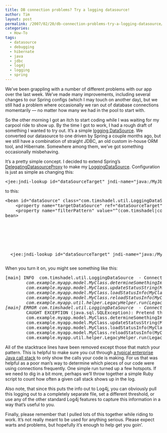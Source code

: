 ```yaml
---
title: DB connection problems? Try a logging datasource!
author: Tim
layout: post
permalink: /2007/02/20/db-connection-problems-try-a-logging-datasource/
categories:
  - How-To
tags:
  - datasource
  - debugging
  - hibernate
  - java
  - jdbc
  - log4j
  - logging
  - spring
---
```

We&#8217;ve been grappling with a number of different problems with our app over the last week. We&#8217;ve made many improvements, including several changes to our Spring configs (which I may touch on another day), but we still had a problem where occasionally we ran out of database connections momentarily &#8212; no matter how many we had in the pool to start with.

So the other morning I got an itch to start coding while I was waiting for my carpool ride to show up. By the time I got to work, I had a rough draft of something I wanted to try out. It&#8217;s a simple [logging DataSource][1]. We converted our datasource to one driven by Spring a couple months ago, but we still have a combination of straight JDBC, an old custom in-house ORM tool, and Hibernate. Somewhere among them, we&#8217;ve got something occasionally misbehaving.

It&#8217;s a pretty simple concept. I decided to extend Spring&#8217;s [DelegatingDatasourceProxy][2] to make my [LoggingDataSource][3]. Configuration is just as simple as changing this:

<pre class="textmate-source railscasts"><span class="text text_xml"><span class="meta meta_tag meta_tag_xml"><span class="punctuation punctuation_definition punctuation_definition_tag punctuation_definition_tag_xml">&lt;</span><span class="entity entity_name entity_name_tag entity_name_tag_namespace entity_name_tag_namespace_xml">jee</span><span class="entity entity_name entity_name_tag entity_name_tag_xml"><span class="punctuation punctuation_separator punctuation_separator_namespace punctuation_separator_namespace_xml">:</span></span><span class="entity entity_name entity_name_tag entity_name_tag_localname entity_name_tag_localname_xml">jndi-lookup</span> <span class="entity entity_other entity_other_attribute-name entity_other_attribute-name_localname entity_other_attribute-name_localname_xml">id</span>=<span class="string string_quoted string_quoted_double string_quoted_double_xml"><span class="punctuation punctuation_definition punctuation_definition_string punctuation_definition_string_begin punctuation_definition_string_begin_xml">"</span>dataSourceTarget<span class="punctuation punctuation_definition punctuation_definition_string punctuation_definition_string_end punctuation_definition_string_end_xml">"</span></span> <span class="entity entity_other entity_other_attribute-name entity_other_attribute-name_localname entity_other_attribute-name_localname_xml">jndi-name</span>=<span class="string string_quoted string_quoted_double string_quoted_double_xml"><span class="punctuation punctuation_definition punctuation_definition_string punctuation_definition_string_begin punctuation_definition_string_begin_xml">"</span>java:/MyJbossDS<span class="punctuation punctuation_definition punctuation_definition_string punctuation_definition_string_end punctuation_definition_string_end_xml">"</span></span><span class="punctuation punctuation_definition punctuation_definition_tag punctuation_definition_tag_xml">/></span></span></span></pre>

to this:

<pre class="textmate-source railscasts"><span class="text text_xml"><span class="meta meta_tag meta_tag_xml"><span class="punctuation punctuation_definition punctuation_definition_tag punctuation_definition_tag_xml"><</span><span class="entity entity_name entity_name_tag entity_name_tag_localname entity_name_tag_localname_xml">bean</span> <span class="entity entity_other entity_other_attribute-name entity_other_attribute-name_localname entity_other_attribute-name_localname_xml">id</span>=<span class="string string_quoted string_quoted_double string_quoted_double_xml"><span class="punctuation punctuation_definition punctuation_definition_string punctuation_definition_string_begin punctuation_definition_string_begin_xml">"</span>dataSource<span class="punctuation punctuation_definition punctuation_definition_string punctuation_definition_string_end punctuation_definition_string_end_xml">"</span></span> <span class="entity entity_other entity_other_attribute-name entity_other_attribute-name_localname entity_other_attribute-name_localname_xml">class</span>=<span class="string string_quoted string_quoted_double string_quoted_double_xml"><span class="punctuation punctuation_definition punctuation_definition_string punctuation_definition_string_begin punctuation_definition_string_begin_xml">"</span>com.timshadel.util.LoggingDataSource<span class="punctuation punctuation_definition punctuation_definition_string punctuation_definition_string_end punctuation_definition_string_end_xml">"</span></span><span class="punctuation punctuation_definition punctuation_definition_tag punctuation_definition_tag_xml">></span></span>
    <span class="meta meta_tag meta_tag_xml"><span class="punctuation punctuation_definition punctuation_definition_tag punctuation_definition_tag_xml"><</span><span class="entity entity_name entity_name_tag entity_name_tag_localname entity_name_tag_localname_xml">property</span> <span class="entity entity_other entity_other_attribute-name entity_other_attribute-name_localname entity_other_attribute-name_localname_xml">name</span>=<span class="string string_quoted string_quoted_double string_quoted_double_xml"><span class="punctuation punctuation_definition punctuation_definition_string punctuation_definition_string_begin punctuation_definition_string_begin_xml">"</span>targetDataSource<span class="punctuation punctuation_definition punctuation_definition_string punctuation_definition_string_end punctuation_definition_string_end_xml">"</span></span> <span class="entity entity_other entity_other_attribute-name entity_other_attribute-name_localname entity_other_attribute-name_localname_xml">ref</span>=<span class="string string_quoted string_quoted_double string_quoted_double_xml"><span class="punctuation punctuation_definition punctuation_definition_string punctuation_definition_string_begin punctuation_definition_string_begin_xml">"</span>dataSourceTarget<span class="punctuation punctuation_definition punctuation_definition_string punctuation_definition_string_end punctuation_definition_string_end_xml">"</span></span><span class="punctuation punctuation_definition punctuation_definition_tag punctuation_definition_tag_xml">/></span></span>
    <span class="meta meta_tag meta_tag_xml"><span class="punctuation punctuation_definition punctuation_definition_tag punctuation_definition_tag_xml"><</span><span class="entity entity_name entity_name_tag entity_name_tag_localname entity_name_tag_localname_xml">property</span> <span class="entity entity_other entity_other_attribute-name entity_other_attribute-name_localname entity_other_attribute-name_localname_xml">name</span>=<span class="string string_quoted string_quoted_double string_quoted_double_xml"><span class="punctuation punctuation_definition punctuation_definition_string punctuation_definition_string_begin punctuation_definition_string_begin_xml">"</span>filterPattern<span class="punctuation punctuation_definition punctuation_definition_string punctuation_definition_string_end punctuation_definition_string_end_xml">"</span></span> <span class="entity entity_other entity_other_attribute-name entity_other_attribute-name_localname entity_other_attribute-name_localname_xml">value</span>=<span class="string string_quoted string_quoted_double string_quoted_double_xml"><span class="punctuation punctuation_definition punctuation_definition_string punctuation_definition_string_begin punctuation_definition_string_begin_xml">"</span>^(com.timshadel|com.example).*<span class="punctuation punctuation_definition punctuation_definition_string punctuation_definition_string_end punctuation_definition_string_end_xml">"</span></span><span class="punctuation punctuation_definition punctuation_definition_tag punctuation_definition_tag_xml">/></span></span>
<span class="meta meta_tag meta_tag_xml"><span class="punctuation punctuation_definition punctuation_definition_tag punctuation_definition_tag_xml"></</span><span class="entity entity_name entity_name_tag entity_name_tag_localname entity_name_tag_localname_xml">bean</span><span class="punctuation punctuation_definition punctuation_definition_tag punctuation_definition_tag_xml">></span></span></p>



<p>
  <span class="meta meta_tag meta_tag_xml"><span class="punctuation punctuation_definition punctuation_definition_tag punctuation_definition_tag_xml"><</span><span class="entity entity_name entity_name_tag entity_name_tag_namespace entity_name_tag_namespace_xml">jee</span><span class="entity entity_name entity_name_tag entity_name_tag_xml"><span class="punctuation punctuation_separator punctuation_separator_namespace punctuation_separator_namespace_xml">:</span></span><span class="entity entity_name entity_name_tag entity_name_tag_localname entity_name_tag_localname_xml">jndi-lookup</span> <span class="entity entity_other entity_other_attribute-name entity_other_attribute-name_localname entity_other_attribute-name_localname_xml">id</span>=<span class="string string_quoted string_quoted_double string_quoted_double_xml"><span class="punctuation punctuation_definition punctuation_definition_string punctuation_definition_string_begin punctuation_definition_string_begin_xml">"</span>dataSourceTarget<span class="punctuation punctuation_definition punctuation_definition_string punctuation_definition_string_end punctuation_definition_string_end_xml">"</span></span> <span class="entity entity_other entity_other_attribute-name entity_other_attribute-name_localname entity_other_attribute-name_localname_xml">jndi-name</span>=<span class="string string_quoted string_quoted_double string_quoted_double_xml"><span class="punctuation punctuation_definition punctuation_definition_string punctuation_definition_string_begin punctuation_definition_string_begin_xml">"</span>java:/MyJbossDS<span class="punctuation punctuation_definition punctuation_definition_string punctuation_definition_string_end punctuation_definition_string_end_xml">"</span></span><span class="punctuation punctuation_definition punctuation_definition_tag punctuation_definition_tag_xml">/></span></span></span></pre>
  
</p>


<p>
  When you turn it on, you might see something like this:
</p>


<p>
  <pre class="textmate-source railscasts"><span class="text text_xml">[main] INFO  com.timshadel.util.LoggingDataSource  - Connection request stack trace, filtered by '^(com.timshadel|com.example).<em>'
        com.example.myapp.model.MyClass.determineSomethingImportant(MyClass.java:770)
        com.example.myapp.model.MyClass.updateStatusString(MyClass.java:674)
        com.example.myapp.model.MyClass.loadStatusInfo(MyClass.java:643)
        com.example.myapp.model.MyClass.reloadStatusInfo(MyClass.java:332)
        com.example.myapp.util.helper.LegacyHelper.run(LegacyHelper.java:440)
[main] ERROR com.timshadel.util.LoggingDataSource  - Connection request stack trace, filtered by '^(com.timshadel|com.example).</em>'
        CAUGHT EXCEPTION (java.sql.SQLException): Pretend there's no more connections.
        com.example.myapp.model.MyClass.determineSomethingImportant(MyClass.java:770)
        com.example.myapp.model.MyClass.updateStatusString(MyClass.java:674)
        com.example.myapp.model.MyClass.loadStatusInfo(MyClass.java:643)
        com.example.myapp.model.MyClass.reloadStatusInfo(MyClass.java:332)
        com.example.myapp.util.helper.LegacyHelper.run(LegacyHelper.java:440)</span></pre>
  
</p>


<p>
  All of the stacktrace lines have been removed except those that match your pattern.  This is helpful to make sure you cut through <a href="http://ptrthomas.wordpress.com/2006/06/06/java-call-stack-from-http-upto-jdbc-as-a-picture/">a typical enterprise Java call stack</a> to only show the calls your code is making.  For us that was helpful as a poor man&#8217;s way to determine which pieces of our code were using connections frequently.  One simple run turned up a few hotspots.  If we need to dig in a bit more, perhaps we&#8217;ll throw together a simple Ruby script to count how often a given call stack shows up in the log.
</p>


<p>
  Also note, that since this puts the info out to Log4j, you can obviously pull this logging out to a completely separate file, set a different threshold, or use any of the other standard Log4j features to capture this information in a way that&#8217;s useful to you.
</p>


<p>
  Finally, please remember that I pulled lots of this together while riding to work.  It&#8217;s not really meant to be used for anything serious.  Please expect warts and problems, but hopefully it&#8217;s enough to help get you goin&#8217;.
</p>

 [1]: http://timshadel.com/code/small/logging-datastore/
 [2]: http://static.springframework.org/spring/docs/2.0.x/api/index.html?org/springframework/jdbc/datasource/DelegatingDataSource.html
 [3]: http://timshadel.com/code/small/logging-datastore/src/main/java/com/timshadel/util/LoggingDataSource.java
